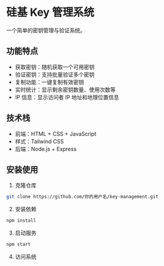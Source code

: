 # 硅基 Key 管理系统

一个简单的密钥管理与验证系统。

## 功能特点

- 获取密钥：随机获取一个可用密钥
- 验证密钥：支持批量验证多个密钥
- 复制功能：一键复制有效密钥
- 实时统计：显示剩余密钥数量、使用次数等
- IP 信息：显示访问者 IP 地址和地理位置信息

## 技术栈

- 前端：HTML + CSS + JavaScript
- 样式：Tailwind CSS
- 后端：Node.js + Express

## 安装使用

1. 克隆仓库
```bash
git clone https://github.com/你的用户名/key-management.git
```

2. 安装依赖
```bash
npm install
```

3. 启动服务
```bash
npm start
```

4. 访问系统 